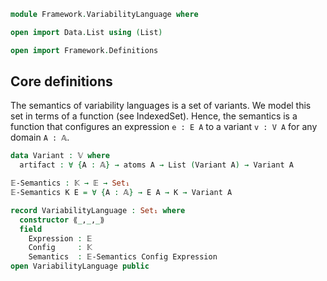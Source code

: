 ```agda
module Framework.VariabilityLanguage where

open import Data.List using (List)

open import Framework.Definitions
```

## Core definitions

The semantics of variability languages is a set of variants.
We model this set in terms of a function (see IndexedSet).
Hence, the semantics is a function that configures an expression
`e : E A` to a variant `v : V A` for any domain `A : 𝔸`.
```agda
data Variant : 𝕍 where
  artifact : ∀ {A : 𝔸} → atoms A → List (Variant A) → Variant A

𝔼-Semantics : 𝕂 → 𝔼 → Set₁
𝔼-Semantics K E = ∀ {A : 𝔸} → E A → K → Variant A

record VariabilityLanguage : Set₁ where
  constructor ⟪_,_,_⟫
  field
    Expression : 𝔼
    Config     : 𝕂
    Semantics  : 𝔼-Semantics Config Expression
open VariabilityLanguage public
```
